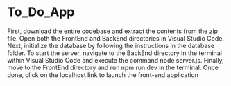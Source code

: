 # To_Do_App
First, download the entire codebase and extract the contents from the zip file. Open both the FrontEnd and BackEnd directories in Visual Studio Code. Next, initialize the database by following the instructions in the database folder. To start the server, navigate to the BackEnd directory in the terminal within Visual Studio Code and execute the command node server.js. Finally, move to the FrontEnd directory and run npm run dev in the terminal. Once done, click on the localhost link to launch the front-end application
